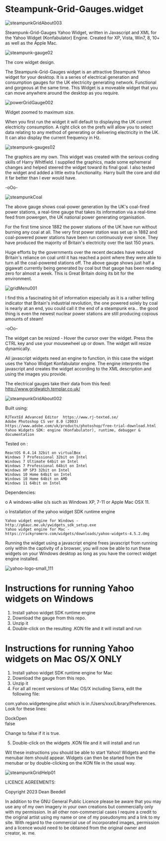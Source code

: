# Steampunk-Grid-Gauges.widget

![steampunkGridAbout003](https://github.com/yereverluvinunclebert/Steampunk-Grid-Gauges.widget/assets/2788342/3ac73b3c-e0f0-403c-93a9-079af04def42)
 
Steampunk-Grid-Gauges Yahoo Widget, written in Javascript and XML for the Yahoo 
Widget (Konfabulator) Engine. Created for XP, Vista, Win7, 8, 10+ as well as the 
Apple Mac. 

![steampunk-gauge02](https://github.com/yereverluvinunclebert/Steampunk-Grid-Gauges.widget/assets/2788342/a87bf362-1c7d-43d5-aec6-1e517c03e366)

The core widget design.

The Steampunk-Grid-Gauges widget is an attractive Steampunk Yahoo widget for 
your desktop. It is a series of electrical generation and consumption gauges for 
the UK electricity generating network. Functional and gorgeous at the same time. 
This Widget is a moveable widget that you can move anywhere around the desktop 
as you require.

![powerGridGauge002](https://github.com/yereverluvinunclebert/Steampunk-Grid-Gauges.widget/assets/2788342/80a7d4f4-90e8-4001-b386-2514eef753cf)

Widget zoomed to maximum size.

When you first run the widget it will default to displaying the UK current 
electricity consumption. A right click on the prefs will allow you to select 
data relating to any method of generating or delivering electricity in the UK. It 
can also display the current frequency in Hz.

 ![steampunk-gauges02](https://github.com/yereverluvinunclebert/Steampunk-Grid-Gauges.widget/assets/2788342/5a46a53f-5be9-4171-9647-87e8d9f6c731)

The graphics are my own. This widget was created with the serious coding skills 
of Harry Whitfield. I supplied the graphics, made some ephemeral changes and 
helped steered the widget toward its final goal. I also tested the widget and added 
a little extra functionality. Harry built the core and did it far better than I 
ever would have.

-oOo-

![steampunkCoal](https://github.com/yereverluvinunclebert/Steampunk-Grid-Gauges.widget/assets/2788342/fb513bc1-671e-4bf4-af31-f2281635235a)

The above gauge shows coal-power generation by the UK's coal-fired power stations, a real-time 
gauge that takes its information via a real-time feed from powergen, the UK 
national power generating organisation.

For the first time since 1882 the power stations of the UK have run without 
burning any coal at all. The very first power station was set up in 1882 and 
coal-powered power stations have been run continuously ever since. They have 
produced the majority of Britain's electricity over the last 150 years.

Huge efforts by the governments over the recent decades have reduced Britain's 
reliance on coal until it has reached a point where they were able to turn all 
the coal-powered stations off. The above gauge shows just half a gigawatt 
currently being generated by coal but that gauge has been reading zero for 
almost a week. This is Great Britain doing its bit for the environment.

![gridMenu001](https://github.com/yereverluvinunclebert/Steampunk-Grid-Gauges.widget/assets/2788342/cb3ebf89-497c-454d-a3c2-d554e7275448)

I find this a fascinating bit of information especially as it is a rather 
telling indicator that Britain's industrial revolution, the one powered solely 
by coal is nearly at an end, you could call it the end of a steampunk era... 
the good thing is even the newest nuclear power stations are still producing 
copious amounts of steam!

-oOo-

The widget can be resized - Hover the cursor over the widget. Press the CTRL key 
and use your mousewheel up or down. The widget will resize dynamically.

All javascript widgets need an engine to function, in this case the widget uses 
the Yahoo Widget Konfabulator engine. The engine interprets the javascript and 
creates the widget according to the XML description and using the images you 
provide. 

The electrical gauges take their data from this feed:
	http://www.gridwatch.templar.co.uk/

![steampunkGridAbout002](https://github.com/yereverluvinunclebert/Steampunk-Grid-Gauges.widget/assets/2788342/3fbff791-de73-4059-aa4e-32e02d817afe)

Built using: 

	RJTextEd Advanced Editor  https://www.rj-texted.se/ 
	Adobe Photoshop CS ver 8.0 (2003)  https://www.adobe.com/uk/products/photoshop/free-trial-download.html  
	Yahoo Widgets SDK: engine (Konfabulator), runtime, debugger & documentation
  
Tested on :

	ReactOS 0.4.14 32bit on virtualBox    
	Windows 7 Professional 32bit on Intel    
	Windows 7 Ultimate 64bit on Intel    
	Windows 7 Professional 64bit on Intel    
	Windows XP SP3 32bit on Intel    
	Windows 10 Home 64bit on Intel    
	Windows 10 Home 64bit on AMD    
	Windows 11 64bit on Intel    
   
 Dependencies:
 
 o A windows-alike o/s such as Windows XP, 7-11 or Apple Mac OSX 11.    	
 
 o Installation of the yahoo widget SDK runtime engine  
 
	Yahoo widget engine for Windows - http://g6auc.me.uk/ywidgets_sdk_setup.exe  
	Yahoo widget engine for Mac - https://rickyromero.com/widgets/downloads/yahoo-widgets-4.5.2.dmg

Running the widget using a javascript engine frees javascript from running only 
within the captivity of a browser, you will now be able to run these widgets on 
your Windows desktop as long as you have the correct widget engine installed.

 ![yahoo-logo-small_111](https://github.com/yereverluvinunclebert/Steampunk-MediaPlayer-Ywidget/assets/2788342/c5668608-ab57-4665-a332-3bc9b7e07a9f)
 
Instructions for running Yahoo widgets on Windows
=================================================

1. Install yahoo widget SDK runtime engine
2. Download the gauge from this repo.
3. Unzip it
4. Double-click on the resulting .KON file and it will install and run

Instructions for running Yahoo widgets on Mac OS/X ONLY
========================================================

1. Install yahoo widget SDK runtime engine for Mac
2. Download the gauge from this repo.
3. Unzip it
4. For all all recent versions of Mac OS/X including Sierra, edit the following 
file:

com.yahoo.widgetengine.plist which is in /Users/xxx/Library/Preferences. Look 
for these lines: 
   
  <key>DockOpen</key>  
  <string>false</string>  

Change to false if it is true.

5. Double-click on the widgets .KON file and it will install and run

Wit these instructions you should be able to start Yahoo! Widgets and the 
menubar item should appear. Widgets can then be started from the menubar or by 
double-clicking on the KON file in the usual way.

![steampunkGridHelp01](https://github.com/yereverluvinunclebert/Steampunk-Grid-Gauges.widget/assets/2788342/71a5b62a-85b7-4192-b38a-8e8090d64449)


LICENCE AGREEMENTS:

Copyright 2023 Dean Beedell

In addition to the GNU General Public Licence please be aware that you may use
any of my own imagery in your own creations but commercially only with my
permission. In all other non-commercial cases I require a credit to the
original artist using my name or one of my pseudonyms and a link to my site.
With regard to the commercial use of incorporated images, permission and a
licence would need to be obtained from the original owner and creator, ie. me.
